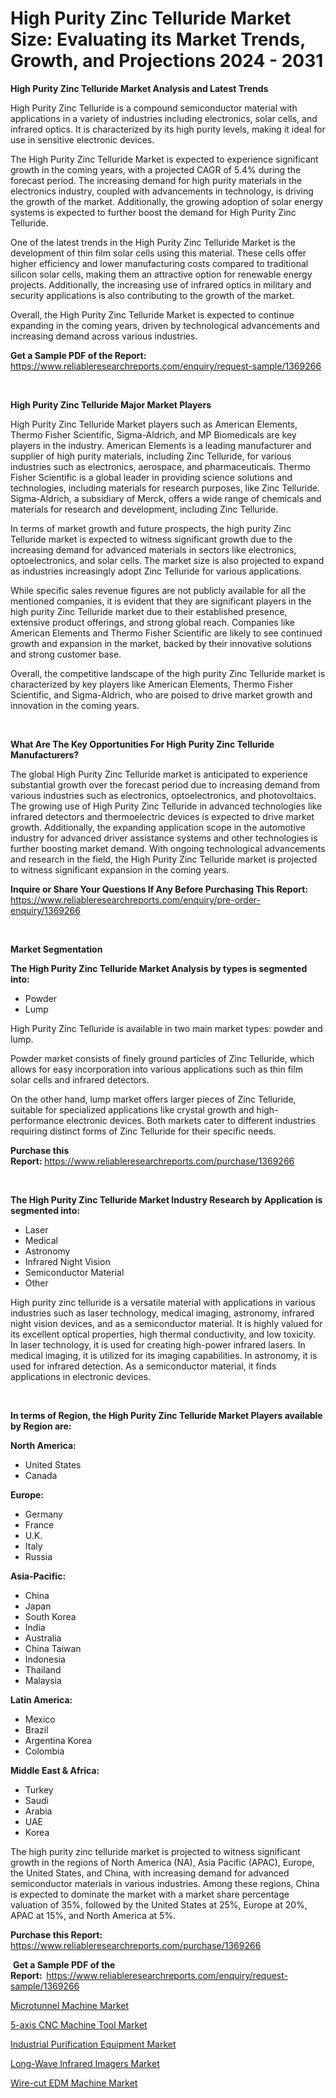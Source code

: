 <p><h1>High Purity Zinc Telluride Market Size: Evaluating its Market Trends, Growth, and Projections 2024 - 2031</h1></p><p><strong>High Purity Zinc Telluride Market Analysis and Latest Trends</strong></p>
<p><p>High Purity Zinc Telluride is a compound semiconductor material with applications in a variety of industries including electronics, solar cells, and infrared optics. It is characterized by its high purity levels, making it ideal for use in sensitive electronic devices.</p><p>The High Purity Zinc Telluride Market is expected to experience significant growth in the coming years, with a projected CAGR of 5.4% during the forecast period. The increasing demand for high purity materials in the electronics industry, coupled with advancements in technology, is driving the growth of the market. Additionally, the growing adoption of solar energy systems is expected to further boost the demand for High Purity Zinc Telluride.</p><p>One of the latest trends in the High Purity Zinc Telluride Market is the development of thin film solar cells using this material. These cells offer higher efficiency and lower manufacturing costs compared to traditional silicon solar cells, making them an attractive option for renewable energy projects. Additionally, the increasing use of infrared optics in military and security applications is also contributing to the growth of the market.</p><p>Overall, the High Purity Zinc Telluride Market is expected to continue expanding in the coming years, driven by technological advancements and increasing demand across various industries.</p></p>
<p><strong>Get a Sample PDF of the Report:&nbsp;</strong> <a href="https://www.reliableresearchreports.com/enquiry/request-sample/1369266">https://www.reliableresearchreports.com/enquiry/request-sample/1369266</a></p>
<p>&nbsp;</p>
<p><strong>High Purity Zinc Telluride Major Market Players</strong></p>
<p><p>High Purity Zinc Telluride Market players such as American Elements, Thermo Fisher Scientific, Sigma-Aldrich, and MP Biomedicals are key players in the industry. American Elements is a leading manufacturer and supplier of high purity materials, including Zinc Telluride, for various industries such as electronics, aerospace, and pharmaceuticals. Thermo Fisher Scientific is a global leader in providing science solutions and technologies, including materials for research purposes, like Zinc Telluride. Sigma-Aldrich, a subsidiary of Merck, offers a wide range of chemicals and materials for research and development, including Zinc Telluride.</p><p>In terms of market growth and future prospects, the high purity Zinc Telluride market is expected to witness significant growth due to the increasing demand for advanced materials in sectors like electronics, optoelectronics, and solar cells. The market size is also projected to expand as industries increasingly adopt Zinc Telluride for various applications.</p><p>While specific sales revenue figures are not publicly available for all the mentioned companies, it is evident that they are significant players in the high purity Zinc Telluride market due to their established presence, extensive product offerings, and strong global reach. Companies like American Elements and Thermo Fisher Scientific are likely to see continued growth and expansion in the market, backed by their innovative solutions and strong customer base.</p><p>Overall, the competitive landscape of the high purity Zinc Telluride market is characterized by key players like American Elements, Thermo Fisher Scientific, and Sigma-Aldrich, who are poised to drive market growth and innovation in the coming years.</p></p>
<p>&nbsp;</p>
<p><strong>What Are The Key Opportunities For High Purity Zinc Telluride Manufacturers?</strong></p>
<p><p>The global High Purity Zinc Telluride market is anticipated to experience substantial growth over the forecast period due to increasing demand from various industries such as electronics, optoelectronics, and photovoltaics. The growing use of High Purity Zinc Telluride in advanced technologies like infrared detectors and thermoelectric devices is expected to drive market growth. Additionally, the expanding application scope in the automotive industry for advanced driver assistance systems and other technologies is further boosting market demand. With ongoing technological advancements and research in the field, the High Purity Zinc Telluride market is projected to witness significant expansion in the coming years.</p></p>
<p><strong>Inquire or Share Your Questions If Any Before Purchasing This Report:</strong> <a href="https://www.reliableresearchreports.com/enquiry/pre-order-enquiry/1369266">https://www.reliableresearchreports.com/enquiry/pre-order-enquiry/1369266</a></p>
<p>&nbsp;</p>
<p><strong>Market Segmentation</strong></p>
<p><strong>The High Purity Zinc Telluride Market Analysis by types is segmented into:</strong></p>
<p><ul><li>Powder</li><li>Lump</li></ul></p>
<p><p>High Purity Zinc Telluride is available in two main market types: powder and lump. </p><p>Powder market consists of finely ground particles of Zinc Telluride, which allows for easy incorporation into various applications such as thin film solar cells and infrared detectors. </p><p>On the other hand, lump market offers larger pieces of Zinc Telluride, suitable for specialized applications like crystal growth and high-performance electronic devices. Both markets cater to different industries requiring distinct forms of Zinc Telluride for their specific needs.</p></p>
<p><strong>Purchase this Report:&nbsp;</strong><a href="https://www.reliableresearchreports.com/purchase/1369266">https://www.reliableresearchreports.com/purchase/1369266</a></p>
<p>&nbsp;</p>
<p><strong>The High Purity Zinc Telluride Market Industry Research by Application is segmented into:</strong></p>
<p><ul><li>Laser</li><li>Medical</li><li>Astronomy</li><li>Infrared Night Vision</li><li>Semiconductor Material</li><li>Other</li></ul></p>
<p><p>High purity zinc telluride is a versatile material with applications in various industries such as laser technology, medical imaging, astronomy, infrared night vision devices, and as a semiconductor material. It is highly valued for its excellent optical properties, high thermal conductivity, and low toxicity. In laser technology, it is used for creating high-power infrared lasers. In medical imaging, it is utilized for its imaging capabilities. In astronomy, it is used for infrared detection. As a semiconductor material, it finds applications in electronic devices.</p></p>
<p>&nbsp;</p>
<p><strong>In terms of Region, the High Purity Zinc Telluride Market Players available by Region are:</strong></p>
<p>
    <p> <strong> North America: </strong>
        <ul>
            <li>United States</li>
            <li>Canada</li>
        </ul>
        </p> 
    <p> <strong> Europe: </strong>
        <ul>
            <li>Germany</li>
            <li>France</li>
            <li>U.K.</li>
            <li>Italy</li>
            <li>Russia</li>
        </ul>
        </p> 
    <p> <strong> Asia-Pacific: </strong>
        <ul>
            <li>China</li>
            <li>Japan</li>
            <li>South Korea</li>
            <li>India</li>
            <li>Australia</li>
            <li>China Taiwan</li>
            <li>Indonesia</li>
            <li>Thailand</li>
            <li>Malaysia</li>
        </ul>
        </p> 
    <p> <strong> Latin America: </strong>
        <ul>
            <li>Mexico</li>
            <li>Brazil</li>
            <li>Argentina Korea</li>
            <li>Colombia</li>
        </ul>
        </p> 
    <p> <strong> Middle East & Africa: </strong>
        <ul>
            <li>Turkey</li>
            <li>Saudi</li>
            <li>Arabia</li>
            <li>UAE</li>
            <li>Korea</li>
        </ul>
    </p>
    </p>
<p><p>The high purity zinc telluride market is projected to witness significant growth in the regions of North America (NA), Asia Pacific (APAC), Europe, the United States, and China, with increasing demand for advanced semiconductor materials in various industries. Among these regions, China is expected to dominate the market with a market share percentage valuation of 35%, followed by the United States at 25%, Europe at 20%, APAC at 15%, and North America at 5%.</p></p>
<p><strong>Purchase this Report: </strong><a href="https://www.reliableresearchreports.com/purchase/1369266">https://www.reliableresearchreports.com/purchase/1369266</a></p>
<p>&nbsp;<strong>Get a Sample PDF of the Report:&nbsp;&nbsp;</strong><a href="https://www.reliableresearchreports.com/enquiry/request-sample/1369266">https://www.reliableresearchreports.com/enquiry/request-sample/1369266</a></p>
<p><strong></strong></p>
<p><p><a href="https://medium.com/@v27092023/microtunnel-machine-market-trends-forecast-and-competitive-analysis-to-2031-e55a1f9de18f">Microtunnel Machine Market</a></p><p><a href="https://medium.com/@gaberaynor54567/5-axis-cnc-machine-tool-market-trends-forecast-and-competitive-analysis-to-2031-d9939dad1ed2">5-axis CNC Machine Tool Market</a></p><p><a href="https://medium.com/@gaberaynor54567/industrial-purification-equipment-market-trends-and-market-analysis-forecasted-for-period-2024-2031-6c16065a05a9">Industrial Purification Equipment Market</a></p><p><a href="https://medium.com/@gaberaynor54567/long-wave-infrared-imagers-market-outlook-industry-overview-and-forecast-2024-to-2031-aa7c38dd0de9">Long-Wave Infrared Imagers Market</a></p><p><a href="https://medium.com/@gaberaynor54567/wire-cut-edm-machine-market-exploring-market-share-market-trends-and-future-growth-e89349bbf606">Wire-cut EDM Machine Market</a></p></p>